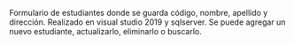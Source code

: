 Formulario de estudiantes donde se guarda código, nombre, apellido y dirección.
Realizado en visual studio 2019 y sqlserver.
Se puede agregar un nuevo estudiante, actualizarlo, eliminarlo o buscarlo.
